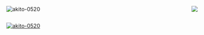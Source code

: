 <div style="display: flex; justify-content: space-between;">
  <div>
    <p align="center">
      <img src="https://github-readme-stats.vercel.app/api?username=akito-0520&show_icons=true&locale=ja" alt="akito-0520" />
    </p>
  </div>
  
  <div>
    <p align="center">
      <a href="https://github.com/anuraghazra/github-readme-stats">
        <img src="https://github-readme-stats.vercel.app/api/top-langs/?username=akito-0520&hide=jupyter%20notebook,shaderlab,tex,c%23&langs_count=9" />
      </a>
    </p>
  </div>
</div>

<p align="left">
  <a href="https://github.com/ryo-ma/github-profile-trophy">
    <img src="https://github-profile-trophy.vercel.app/?username=akito-0520" alt="akito-0520" />
  </a>
</p>
